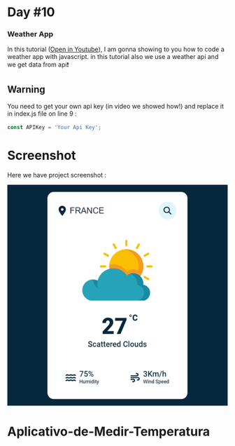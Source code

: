 # Day #10

### Weather App
In this tutorial ([Open in Youtube](https://youtu.be/iILFBGm_I9M)),  I am gonna showing to you how to code a weather app with javascript. in this tutorial also we use a weather api and we get data from api❗️

## Warning
You need to get your own api key (in video we showed how!) and replace it in index.js file on line 9 :

```javascript
const APIKey = 'Your Api Key';
```


# Screenshot
Here we have project screenshot :

![screenshot](screenshot.jpg)
# Aplicativo-de-Medir-Temperatura
